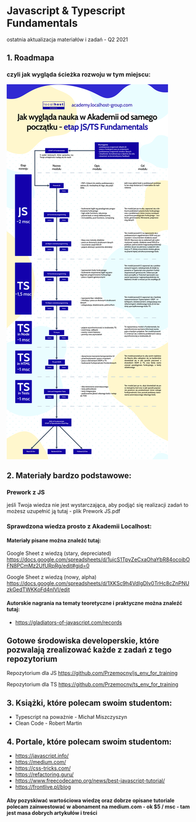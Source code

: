 # Javascript & Typescript Fundamentals
ostatnia aktualizacja materiałów i zadań - Q2 2021

## 1. Roadmapa
### czyli jak wygląda ścieżka rozwoju w tym miejscu:
![alt text](roadmapa_etapu.png "Roadmapa")

## 2. Materiały bardzo podstawowe:

### Prework z JS 
jeśli Twoja wiedza nie jest wystarczająca, aby podjąć się realizacji zadań to możesz uzupełnić ją tutaj - plik Prework JS.pdf

### Sprawdzona wiedza prosto z Akademii Localhost:

#### Materiały pisane można znaleźć tutaj:
Google Sheet z wiedzą (stary, depreciated)
https://docs.google.com/spreadsheets/d/1ujcS1TpyZeCxaOhaYbR84ocoibOFN8PCmMz2UfURpRg/edit#gid=0

Google Sheet z wiedzą (nowy, alpha)
https://docs.google.com/spreadsheets/d/1XKSc9h4VdIgDIv0TrHc8cZnPNUzkGedTWKKoFd4nIVI/edit

#### Autorskie nagrania na tematy teoretyczne i praktyczne można znaleźć tutaj:
- https://gladiators-of-javascript.com/records

## Gotowe środowiska developerskie, które pozwalają zrealizować każde z zadań z tego repozytorium

Repozytorium dla JS
https://github.com/Przemocny/js_env_for_training

Repozytorium dla TS
https://github.com/Przemocny/ts_env_for_training

## 3. Książki, które polecam swoim studentom:
- Typescript na poważnie - Michał Miszczyszyn
- Clean Code - Robert Martin

## 4. Portale, które polecam swoim studentom:
- https://javascript.info/
- https://medium.com/
- https://css-tricks.com/
- https://refactoring.guru/
- https://www.freecodecamp.org/news/best-javascript-tutorial/
- https://frontlive.pl/blog

#### Aby pozyskiwać wartościowa wiedzę oraz dobrze opisane tutoriale polecam zainwestować w abonament na medium.com - ok $5 / msc - tam jest masa dobrych artykułów i treści
